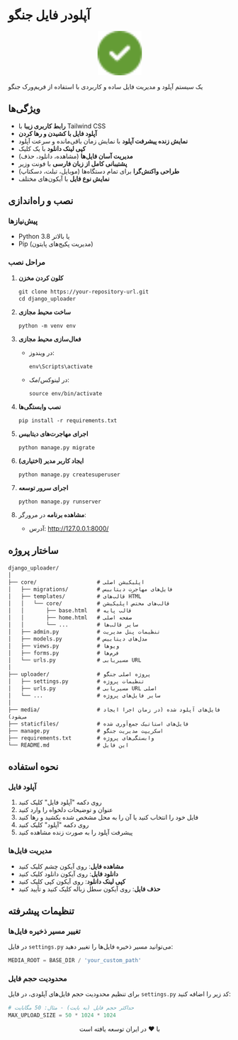 # آپلودر فایل جنگو

<p align="center">
  <img src="https://raw.githubusercontent.com/django/django/main/django/contrib/admin/static/admin/img/icon-yes.svg" alt="Django File Uploader" width="100" />
</p>

یک سیستم آپلود و مدیریت فایل ساده و کاربردی با استفاده از فریم‌ورک جنگو

## ویژگی‌ها

- **رابط کاربری زیبا** با Tailwind CSS
- **آپلود فایل با کشیدن و رها کردن**
- **نمایش زنده پیشرفت آپلود** با نمایش زمان باقی‌مانده و سرعت آپلود
- **کپی لینک دانلود** با یک کلیک
- **مدیریت آسان فایل‌ها** (مشاهده، دانلود، حذف)
- **پشتیبانی کامل از زبان فارسی** با فونت وزیر
- **طراحی واکنش‌گرا** برای تمام دستگاه‌ها (موبایل، تبلت، دسکتاپ)
- **نمایش نوع فایل** با آیکون‌های مختلف

## نصب و راه‌اندازی

### پیش‌نیازها

- Python 3.8 یا بالاتر
- Pip (مدیریت پکیج‌های پایتون)

### مراحل نصب

1. **کلون کردن مخزن**
   ```
   git clone https://your-repository-url.git
   cd django_uploader
   ```

2. **ساخت محیط مجازی**
   ```
   python -m venv env
   ```

3. **فعال‌سازی محیط مجازی**
   - در ویندوز:
     ```
     env\Scripts\activate
     ```
   - در لینوکس/مک:
     ```
     source env/bin/activate
     ```

4. **نصب وابستگی‌ها**
   ```
   pip install -r requirements.txt
   ```

5. **اجرای مهاجرت‌های دیتابیس**
   ```
   python manage.py migrate
   ```

6. **ایجاد کاربر مدیر (اختیاری)**
   ```
   python manage.py createsuperuser
   ```

7. **اجرای سرور توسعه**
   ```
   python manage.py runserver
   ```

8. **مشاهده برنامه** در مرورگر:
   - آدرس: http://127.0.0.1:8000/

## ساختار پروژه

```
django_uploader/
│
├── core/                   # اپلیکیشن اصلی
│   ├── migrations/         # فایل‌های مهاجرت دیتابیس
│   ├── templates/          # قالب‌های HTML
│   │   └── core/           # قالب‌های مختص اپلیکیشن
│   │       ├── base.html   # قالب پایه
│   │       ├── home.html   # صفحه اصلی
│   │       └── ...         # سایر قالب‌ها
│   ├── admin.py            # تنظیمات پنل مدیریت
│   ├── models.py           # مدل‌های دیتابیس
│   ├── views.py            # ویوها
│   ├── forms.py            # فرم‌ها
│   └── urls.py             # مسیریابی URL
│
├── uploader/               # پروژه اصلی جنگو
│   ├── settings.py         # تنظیمات پروژه
│   ├── urls.py             # مسیریابی URL اصلی
│   └── ...                 # سایر فایل‌های پروژه
│
├── media/                  # فایل‌های آپلود شده (در زمان اجرا ایجاد می‌شود)
├── staticfiles/            # فایل‌های استاتیک جمع‌آوری شده
├── manage.py               # اسکریپت مدیریت جنگو
├── requirements.txt        # وابستگی‌های پروژه
└── README.md               # این فایل
```

## نحوه استفاده

### آپلود فایل
1. روی دکمه "آپلود فایل" کلیک کنید
2. عنوان و توضیحات دلخواه را وارد کنید
3. فایل خود را انتخاب کنید یا آن را به محل مشخص شده بکشید و رها کنید
4. روی دکمه "آپلود" کلیک کنید
5. پیشرفت آپلود را به صورت زنده مشاهده کنید

### مدیریت فایل‌ها
- **مشاهده فایل**: روی آیکون چشم کلیک کنید
- **دانلود فایل**: روی آیکون دانلود کلیک کنید
- **کپی لینک دانلود**: روی آیکون کپی کلیک کنید
- **حذف فایل**: روی آیکون سطل زباله کلیک کنید و تأیید کنید

## تنظیمات پیشرفته

### تغییر مسیر ذخیره فایل‌ها
در فایل `settings.py` می‌توانید مسیر ذخیره فایل‌ها را تغییر دهید:

```python
MEDIA_ROOT = BASE_DIR / 'your_custom_path'
```

### محدودیت حجم فایل
برای تنظیم محدودیت حجم فایل‌های آپلودی، در فایل `settings.py` کد زیر را اضافه کنید:

```python
# حداکثر حجم فایل (به بایت) - مثال: 50 مگابایت
MAX_UPLOAD_SIZE = 50 * 1024 * 1024
```


<p align="center">
  با ❤️ در ایران توسعه یافته است
</p> 
